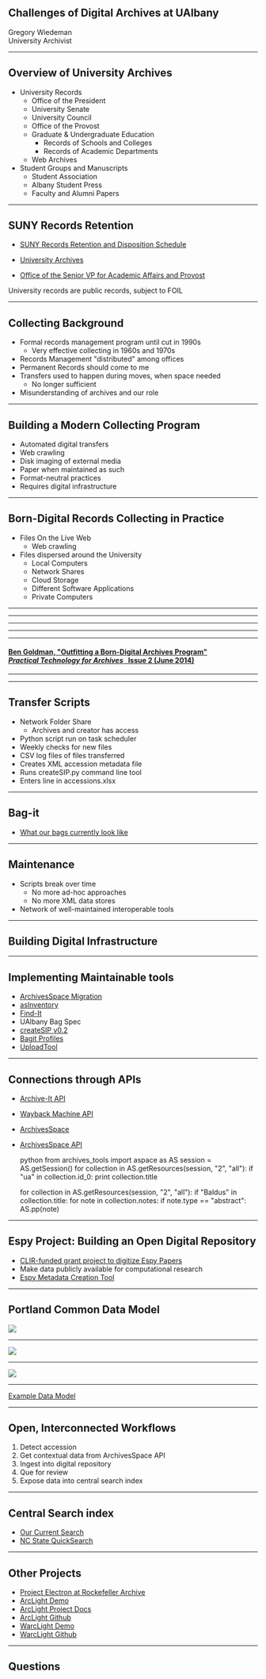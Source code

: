 ## Challenges of Digital Archives at UAlbany

Gregory Wiedeman<br/>
University Archivist

---

## Overview of University Archives

* University Records
	* Office of the President
	* University Senate
	* University Council
	* Office of the Provost
	* Graduate & Undergraduate Education
		* Records of Schools and Colleges
		* Records of Academic Departments
	* Web Archives
* Student Groups and Manuscripts
	* Student Association
	* Albany Student Press
	* Faculty and Alumni Papers

---

## SUNY Records Retention

* [SUNY Records Retention and Disposition Schedule](http://system.suny.edu/compliance/topics/records/records-retention/records-retention-schedule/ "SUNY Records Retention and Disposition Schedule")

* [University Archives](http://library.albany.edu/archive/ua)
* [Office of the Senior VP for Academic Affairs and Provost](http://meg.library.albany.edu:8080/archive/view?docId=ua500.xml)

University records are public records, subject to FOIL <!-- .element: class="fragment" data-fragment-index="1" -->

---

## Collecting Background

* Formal records management program until cut in 1990s
	* Very effective collecting in 1960s and 1970s
* Records Management "distributed" among offices
* Permanent Records should come to me
* Transfers used to happen during moves, when space needed
	* No longer sufficient
* Misunderstanding of archives and our role

---

## Building a Modern Collecting Program

* Automated digital transfers
* Web crawling
* Disk imaging of external media
* Paper when maintained as such
* Format-neutral practices
* Requires digital infrastructure

---

## Born-Digital Records Collecting in Practice

* Files On the Live Web
	* Web crawling
* Files dispersed around the University
	* Local Computers
	* Network Shares
	* Cloud Storage
	* Different Software Applications
	* Private Computers

---

<!-- .slide: data-background="img-iipc/minutes.png" -->

---

<!-- .slide: data-background="img-iipc/undergradBulletin.png" -->

---

<!-- .slide: data-background="img/applications1.png" -->

---

<!-- .slide: data-background="img/applications2.png" -->

---

#### [Ben Goldman, "Outfitting a Born-Digital Archives Program"<br/><i>Practical Technology for Archives</i>&nbsp;&nbsp; Issue 2 (June 2014)](http://https://practicaltechnologyforarchives.org/issue2_goldman/)


<!-- .slide: data-background="img/diskImaging.jpg" -->


---

<!-- .slide: data-background="img/transferShares.png" -->

---

## Transfer Scripts

* Network Folder Share
	* Archives and creator has access
* Python script run on task scheduler
* Weekly checks for new files
* CSV log files of files transferred
* Creates XML accession metadata file
* Runs createSIP.py command line tool
* Enters line in accessions.xlsx

---

## Bag-it

* [What our bags currently look like](\\romeo\SPE)

---

## Maintenance

* Scripts break over time
	* No more ad-hoc approaches
	* No more XML data stores
* Network of well-maintained interoperable tools

---

## Building Digital Infrastructure

<!-- .slide: data-background="img/systemDesign.jpg" -->

---

## Implementing Maintainable tools

* [ArchivesSpace Migration](http://169.226.92.31:8080/)
* [asInventory](https://github.com/UAlbanyArchives/asInventory)
* [Find-It](http://libstaff/find-it/)
* UAlbany Bag Spec
* [createSIP v0.2](https://github.com/UAlbanyArchives/createSIP)
* [Bagit Profiles](https://github.com/ruebot/bagit-profiles)
* [UploadTool](https://github.com/UAlbanyArchives/uploadTool)

---

## Connections through APIs

* [Archive-It API](http://wayback.archive-it.org/3308/timemap/cdx?url=http://www.albany.edu/undergraduate_bulletin/)
* [Wayback Machine API](https://web.archive.org/cdx/search/cdx?url=http://www.albany.edu/undergraduate_bulletin/)
* [ArchivesSpace](http://169.226.92.31:8080)
* [ArchivesSpace API](https://archivesspace.github.io/archivesspace/api/)


	python
	from archives_tools import aspace as AS
	session = AS.getSession()
	for collection in AS.getResources(session, "2", "all"):
		if "ua" in collection.id_0:
			print collection.title

	for collection in AS.getResources(session, "2", "all"):
		if "Baldus" in collection.title:
			for note in collection.notes:
				if note.type == "abstract":
					AS.pp(note)


---

## Espy Project: Building an Open Digital Repository

* [CLIR-funded grant project to digitize Espy Papers](http://library.albany.edu/archive/espyproject)
* Make data publicly available for computational research
* [Espy Metadata Creation Tool](http://169.226.92.29/)

---

## Portland Common Data Model

<img src="img/pcdm.png" style="background-color: #fff;"/>

---

<img src="img/espyDataModel.png" style="background-color: #fff;"/>

---

<img src="img/lunaDataModel.png" style="background-color: #fff;"/>

---

[Example Data Model](https://github.com/UAlbanyArchives/espyMetadata/blob/master/app/models/espy_record.rb)

---

## Open, Interconnected Workflows

1. Detect accession
2. Get contextual data from ArchivesSpace API
4. Ingest into digital repository
5. Que for review 
6. Expose data into central search index

---

## Central Search index

* [Our Current Search](http://library.albany.edu/archive/)
* [NC State QuickSearch](https://historicalstate.lib.ncsu.edu/search/?q=war)

---

## Other Projects

* [Project Electron at Rockefeller Archive](http://projectelectron.rockarch.org/)
* [ArcLight Demo](https://arclight-demo.projectblacklight.org/)
* [ArcLight Project Docs](https://wiki.duraspace.org/display/hydra/ArcLight+Design+Documents)
* [ArcLight Github](https://github.com/sul-dlss/arclight)
* [WarcLight Demo](http://warclight.archivesunleashed.org/)
* [WarcLight Github](https://github.com/archivesunleashed/warclight)

---

## Questions